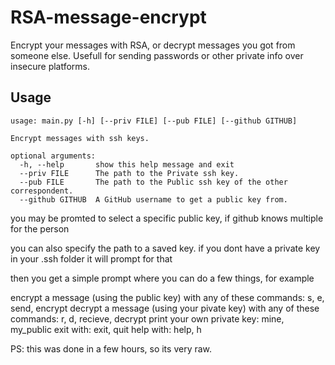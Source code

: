 # RSA-message-encrypt
Encrypt your messages with RSA, or decrypt messages you got from someone else. Usefull for sending passwords or other private info over insecure platforms.

## Usage

```
usage: main.py [-h] [--priv FILE] [--pub FILE] [--github GITHUB]

Encrypt messages with ssh keys.

optional arguments:
  -h, --help       show this help message and exit
  --priv FILE      The path to the Private ssh key.
  --pub FILE       The path to the Public ssh key of the other correspondent.
  --github GITHUB  A GitHub username to get a public key from.
```

you may be promted to select a specific public key, if github knows multiple for the person

you can also specify the path to a saved key. if you dont have a private key in your .ssh folder it will prompt for that

then you get a simple prompt where you can do a few things, for example

encrypt a message (using the public key) with any of these commands: s, e, send, encrypt
decrypt a message (using your pivate key) with any of these commands: r, d, recieve, decrypt
print your own private key: mine, my_public
exit with: exit, quit
help with: help, h

PS: this was done in a few hours, so its very raw.